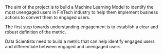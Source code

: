 The aim of the project is to build a Machine Learning
Model to identify the most unengaged users in FinTech
industry to help them implement business actions to
convert them to engaged users.

The first step towards understanding engagement is
to establish a clear and robust definition of the metric.

Data Scientists need to build a metric that can help identify
engaged users and differentiate between engaged and unengaged users.

